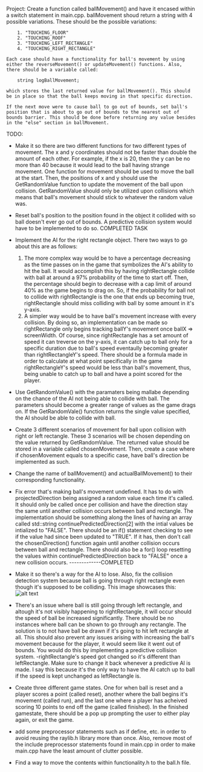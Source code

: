 
Project:
    Create a function called ballMovement() and have it encased within a switch statement in main.cpp. ballMovement shoud return a string with 4 possible variations. These should be the possible variations:
        
        1. "TOUCHING_FLOOR"
        2. "TOUCHING_ROOF"
        3. "TOUCHING_LEFT_RECTANGLE"
        4. "TOUCHING_RIGHT_RECTANGLE"

    Each case should have a functionality for ball's movement by using either the reverseMovement() or updateMovement() functions. Also, there should be a variable called:

        string logBallMovement;
    
    which stores the last returned value for ballMovement(). This should be in place so that the ball keeps moving in that specific direction. 

    If the next move were to cause ball to go out of bounds, set ball's position that is about to go out of bounds to the nearest out of bounds barrier. This should be done before returning any value besides in the "else" section in ballMovement.
TODO:
- Make it so there are two different functions for two different types of movement. The x and y coordinates should not be faster than double the amount of each other. For example, if the x is 20, then the y can be no more than 40 because it would lead to the ball having strange movement. One function for movement should be used to move the ball at the start. Then, the positions of x and y should use the GetRandomValue function to update the movement of the ball upon collision. GetRandomValue should only be utilized upon collisions which means that ball's movement should stick to whatever the random value was.

- Reset ball's position to the position found in the object it collided with so ball doesn't ever go out of bounds. A predictive collision system would have to be implemented to do so. COMPLETED TASK
- Implement the AI for the right rectangle object. There two ways to go about this are as follows:
    
     1. The more complex way would be to have a percentage decreasing as the time passes on in the game that symbolizes the AI's ability to hit the ball. It would accomplish this by having rightRectangle collide with ball at around a 97% probability of the time to start off. Then, the percentage should begin to decrease with a cap limit of around 40% as the game begins to drag on. So, if the probability for ball not to collide with rightRectangle is the one that ends up becoming true, rightRectangle should miss colliding with ball by some amount in it's y-axis.
     2. A simpler way would be to have ball's movement increase with every collision. By doing so, an implementation can be made so rightRectangle only begins tracking ballY's movement once ballX => screenWidth. Of course, since rightRectangle has a set amount of speed it can treverse on the y-axis, it can catch up to ball only for a specific duration due to ball's speed eventaully becoming greater than rightRectangleY's speed. There should be a formula made in order to calculate at what point specifically in the game rightRectangleY's speed would be less than ball's movement, thus, being unable to catch up to ball and have a point scored for the player. 
    
- Use GetRandomValue() with the paramaters being mallabe depending on the chance of the AI not being able to collide with ball. The parameters should become a greater range of values as the game drags on. If the GetRandomVale() function returns the single value specified, the AI should be able to collide with ball. 
- Create 3 different scenarios of movement for ball upon collision with right or left rectangle. These 3 scenarios will be chosen depending on the value returned by GetRandomValue. The returned value should be stored in a variable called chosenMovement. Then, create a case where if chosenMovement equals to a specific case, have ball's direction be implemented as such. 
- Change the name of ballMovement() and actualBallMovement() to their corresponding functionality.
- Fix error that's making ball's movement undefined. It has to do with projectedDirection being assigned a random value each time it's called. It should only be called once per collision and have the direction stay the same until another collision occurs between ball and rectangle. The implementation should be something along the lines of having an array called std::string continuePredictedDirection[2] with the intial values be intialized to "FALSE". There should be an if() statement checking to see if the value had since been updated to "TRUE". If it has, then don't call the chosenDirection() function again until another collision occurs between ball and rectangle. There should also be a for() loop resetting the values within continuePredictedDirection back to "FALSE" once a new collision occurs. -------------COMPLETED
- Make it so there's a way for the AI to lose. Also, fix the collision detection system because ball is going through right rectangle even though it's supposed to be colliding. This image showcases this: ![alt text](image.png)
- There's an issue where ball is still going through left rectangle, and altough it's not visibly happening to rightRectangle, it will occur should the speed of ball be increased significantly. There should be no instances where ball can be shown to go through any rectangle. The solution is to not have ball be drawn if it's going to hit left rectangle at all. This should also prevent any issues arising with increasing the ball's movement because for the player, it would seem like it went out of bounds. You would do this by implementing a predictive collision system.
-rightRectangle's speed got changed so it's different than leftRectangle. Make sure to change it back whenever a predictive AI is made. I say this because it's the only way to have the AI catch up to ball if the speed is kept unchanged as leftRectangle is.
- Create three different game states. One for when ball is reset and a player scores a point (called reset), another where the ball begins it's movement (called run), and the last one where a player has acheived scoring 10 points to end off the game (called finished). In the finished gamestate, there should be a pop up prompting the user to either play again, or exit the game.
- add some preprocessor statements such as if define, etc. in order to avoid reusing the raylib.h library more than once. Also, remove most of the include preprocessor statements found in main.cpp in order to make main.cpp have the least amount of clutter possible. 
- Find a way to move the contents within functionality.h to the ball.h file.